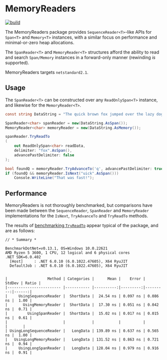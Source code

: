 # MemoryReaders

[![build](https://github.com/carlst99/MemoryReaders/actions/workflows/main.yml/badge.svg)](https://github.com/carlst99/MemoryReaders/actions/main)

The MemoryReaders package provides `SequenceReader<T>`-like APIs for `Span<T>` and `Memory<T>` instances,
with a similar focus on performance and minimal-or-zero heap allocations.

The `SpanReader<T>` and `MemoryReader<T>` structures afford the ability to read and search `Span/Memory`
instances in a forward-only manner (rewinding *is* supported). 

MemoryReaders targets `netstandard2.1`.

## Usage

The `SpanReader<T>` can be constructed over any `ReadOnlySpan<T>` instance, and likewise for the `MemoryReader<T>`.

```csharp
const string DataString = "The quick brown fox jumped over the lazy dog";

SpanReader<char> spanReader = new(DataString.AsSpan());
MemoryReader<char> memoryReader = new(DataString.AsMemory());

spanReader.TryReadTo
(
    out ReadOnlySpan<char> readData,
    delimiter: "fox".AsSpan(),
    advancePastDelimiter: false
);

bool foundQ = memoryReader.TryAdvanceTo('q', advancePastDelimiter: true);
if (foundQ && memoryReader.IsNext("uick".AsSpan()))
    Console.WriteLine("That was fast!");
```

## Performance

MemoryReaders is not thoroughly benchmarked, but comparisons have been made between the `SequenceReader`, `SpanReader`
and `MemoryReader` implementations for the `IsNext`, `TryAdvanceTo` and `TryReadTo` methods.

The results of [benchmarking `TryReadTo`](./MemoryReaders.Benchmarks/Benchmarks/TryReadTo.cs) appear typical of the package, and are as follows:

```
// * Summary *

BenchmarkDotNet=v0.13.1, OS=Windows 10.0.22621
AMD Ryzen 5 3600, 1 CPU, 12 logical and 6 physical cores
.NET SDK=6.0.402
  [Host]     : .NET 6.0.10 (6.0.1022.47605), X64 RyuJIT
  DefaultJob : .NET 6.0.10 (6.0.1022.47605), X64 RyuJIT


|                  Method | Categories |      Mean |    Error |   StdDev | Ratio |
|------------------------ |----------- |----------:|---------:|---------:|------:|
|     UsingSequenceReader |  ShortData |  24.54 ns | 0.097 ns | 0.086 ns |  1.00 |
|       UsingMemoryReader |  ShortData |  17.30 ns | 0.051 ns | 0.042 ns |  0.71 |
|         UsingSpanReader |  ShortData |  15.02 ns | 0.017 ns | 0.015 ns |  0.61 |
|                         |            |           |          |          |       |
| UsingLongSequenceReader |   LongData | 139.89 ns | 0.637 ns | 0.565 ns |  1.00 |
|   UsingLongMemoryReader |   LongData | 131.52 ns | 0.863 ns | 0.721 ns |  0.94 |
|     UsingLongSpanReader |   LongData | 128.04 ns | 0.979 ns | 0.916 ns |  0.91 |
```

